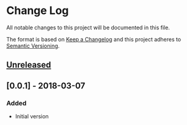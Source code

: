 # Change Log
All notable changes to this project will be documented in this file.

The format is based on [Keep a Changelog](http://keepachangelog.com/)
and this project adheres to [Semantic Versioning](http://semver.org/).


## [Unreleased]

## [0.0.1] - 2018-03-07
### Added
- Initial version

[Unreleased]: https://github.com/plandes/zotsite/compare/v0.0.1...HEAD
[0.0.2]: https://github.com/plandes/zotsite/compare/v0.0.1...v0.0.2
